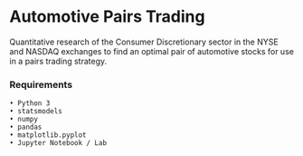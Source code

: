 # Automotive Pairs Trading
Quantitative research of the Consumer Discretionary sector in the NYSE and NASDAQ exchanges to find an optimal pair of automotive stocks for use in a pairs trading strategy.

### Requirements 
    • Python 3
    • statsmodels
    • numpy
    • pandas
    • matplotlib.pyplot
    • Jupyter Notebook / Lab    
